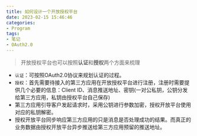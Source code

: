 ```yaml
---
title: 如何设计一个开放授权平台
date: 2023-02-15 15:46:46
categories:
- Program
tags:
- 笔记
- OAuth2.0
---
```

> 开放授权平台也可以按照**认证**和**授权**两个方面来梳理

 - `认证`：可按照OAuth2.0协议来规划认证的过程。
 - `授权`：首先需要待接入的第三方应用在开放授权平台进行注册，注册时需要提供几个必要的信息：Client ID、消息推送地址、密钥(一对公私钥，公钥分发给第三方应用，私钥由授权平台自己保存)
 - 第三方应用引导客户发起请求时，采用公钥进行参数加密，授权开放平台使用对应的私钥解密。
 - 授权开放平台同步响应第三方应用的只是消息是否处理成功的结果。而真正的业务数据由授权开放平台异步推送给第三方应用预留的推送地址。
